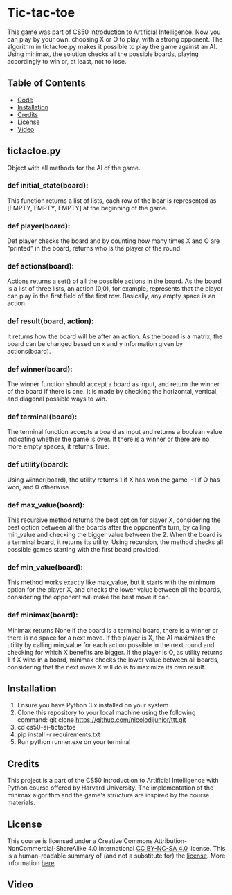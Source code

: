 # Tic-tac-toe

This game was part of CS50 Introduction to Artificial Intelligence. Now you can play by your own, choosing X or O to play, with a strong opponent.
The algorithm in tictactoe.py makes it possible to play the game against an AI. Using minimax, the solution checks all the possible boards,
playing accordingly to win or, at least, not to lose.


## Table of Contents

- [Code](#tictactoe.py)
- [Installation](#installation)
- [Credits](#credits)
- [License](#license)
- [Video](#video)

## tictactoe.py
Object with all methods for the AI of the game.
### def initial_state(board):
This function returns a list of lists, each row of the boar is represented as [EMPTY, EMPTY, EMPTY] at the beginning of the game.    
### def player(board):
Def player checks the board and by counting how many times X and O are "printed" in the board, returns who is the player of the round.
### def actions(board):
Actions returns a set() of all the possible actions in the board. As the board is a list of three lists, an action (0,0), for example, represents that the player can play in the first field of the first row. Basically, any empty space is an action.
### def result(board, action):
It returns how the board will be after an action. As the board is a matrix, the board can be changed based on x and y information given by actions(board).
### def winner(board):
The winner function should accept a board as input, and return the winner of the board if there is one. It is made by checking the horizontal, vertical, and diagonal possible ways to win.
### def terminal(board):
The terminal function accepts a board as input and returns a boolean value indicating whether the game is over. If there is a winner or there are no more empty spaces, it returns True.
### def utility(board):
Using winner(board), the utility returns 1 if X has won the game, -1 if O has won, and 0 otherwise.
### def max_value(board):
This recursive method returns the best option for player X, considering the best option between all the boards after the opponent's turn, by calling min_value and checking the bigger value between the 2. When the board is a terminal board, it returns its utility. Using recursion, the method checks all possible games starting with the first board provided.
### def min_value(board):
This method works exactly like max_value, but it starts with the minimum option for the player X, and checks the lower value between all the boards, considering the opponent will make the best move it can.
### def minimax(board):
Minimax returns None if the board is a terminal board, there is a winner or there is no space for a next move. If the player is X, the AI maximizes the utility by calling min_value for each action possible in the next round and checking for which X benefits are bigger. If the player is O, as utility returns 1 if X wins in a board, minimax checks the lower value between all boards, considering that the next move X will do is to maximize its own result.


## Installation

1. Ensure you have Python 3.x installed on your system.
2. Clone this repository to your local machine using the following command:
   git clone https://github.com/nicolodijunior/ttt.git
3. cd cs50-ai-tictactoe   
4. pip install -r requirements.txt
5. Run python runner.exe on your terminal

## Credits
This project is a part of the CS50 Introduction to Artificial Intelligence with Python course offered by Harvard University. The implementation of the minimax algorithm and the game's structure are inspired by the course materials.

## License
This course is licensed under a Creative Commons Attribution-NonCommercial-ShareAlike 4.0 International [CC BY-NC-SA 4.0](https://creativecommons.org/licenses/by-nc-sa/4.0/) license. This is a human-readable summary of (and not a substitute for) the [license](https://creativecommons.org/licenses/by-nc-sa/4.0/legalcode). More information [here](https://cs50.harvard.edu/ai/2020/license/).

## Video

   



